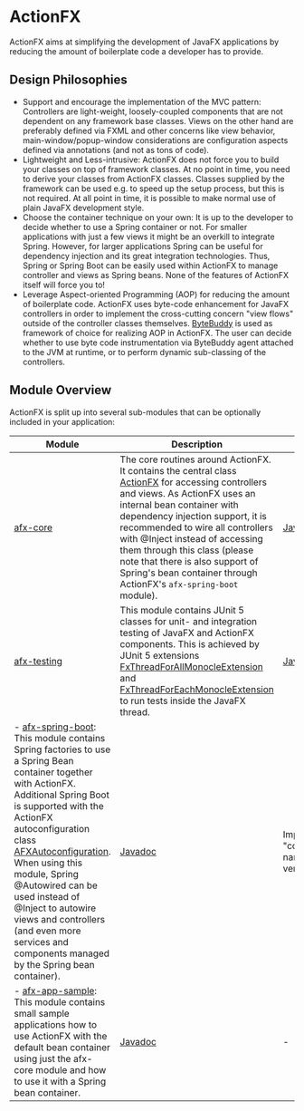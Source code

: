 # ActionFX

ActionFX aims at simplifying the development of JavaFX applications by reducing the amount of boilerplate code a developer has to provide. 

## Design Philosophies
- Support and encourage the implementation of the MVC pattern: Controllers are light-weight, loosely-coupled components that are not dependent on any framework base classes. Views on the other hand are preferably defined via FXML and other concerns like view behavior, main-window/popup-window considerations are configuration aspects defined via annotations (and not as tons of code).
- Lightweight and Less-intrusive: ActionFX does not force you to build your classes on top of framework classes. At no point in time, you need to derive your classes from ActionFX classes. Classes supplied by the framework can be used e.g. to speed up the setup process, but this is not required. At all point in time, it is possible to make normal use of plain JavaFX development style.
- Choose the container technique on your own: It is up to the developer to decide whether to use a Spring container or not. For smaller applications with just a few views it might be an overkill to integrate Spring. However, for larger applications Spring can be useful for dependency injection and its great integration technologies. Thus, Spring or Spring Boot can be easily used within ActionFX to manage controller and views as Spring beans. None of the features of ActionFX itself will force you to!
- Leverage Aspect-oriented Programming (AOP) for reducing the amount of boilerplate code. ActionFX uses byte-code enhancement for JavaFX controllers in order to implement the cross-cutting concern "view flows" outside of the controller classes themselves. [ByteBuddy](https://bytebuddy.net/#/) is used as framework of choice for realizing AOP in ActionFX. The user can decide whether to use byte code instrumentation via ByteBuddy agent attached to the JVM at runtime, or to perform dynamic sub-classing of the controllers.

## Module Overview

ActionFX is split up into several sub-modules that can be optionally included in your application:

Module | Description | API Documentation | Dependency 
------ | ----------- | ----------------- | ----------
[afx-core](afx-core/README.md) | The core routines around ActionFX. It contains the central class [ActionFX](afx-core/src/main/java/com/github/actionfx/core/ActionFX.java) for accessing controllers and views. As ActionFX uses an internal bean container with dependency injection support, it is recommended to wire all controllers with @Inject instead of accessing them through this class (please note that there is also support of Spring's bean container through ActionFX's `afx-spring-boot` module). | [Javadoc](docs/afx-core/index.html) | Implementation group: "com.github.martinkoster", name: "afx-core", version: "0.0.1"
[afx-testing](afx-testing/README.md) | This module contains JUnit 5 classes for unit- and integration testing of JavaFX and ActionFX components. This is achieved by JUnit 5 extensions [FxThreadForAllMonocleExtension](afx-testing/src/main/java/com/github/actionfx/testing/junit5/FxThreadForAllMonocleExtension.java) and [FxThreadForEachMonocleExtension](afx-testing/src/main/java/com/github/actionfx/testing/junit5/FxThreadForEachMonocleExtension.java) to run tests inside the JavaFX thread. | [Javadoc](docs/afx-testing/index.html) | Implementation group: "com.github.martinkoster", name: "afx-testing", version: "0.0.1"
- [afx-spring-boot](afx-spring-boot/README.md): This module contains Spring factories to use a Spring Bean container together with ActionFX. Additional Spring Boot is supported with the ActionFX autoconfiguration class [AFXAutoconfiguration](afx-spring-boot/src/main/java/com/github/actionfx/spring/autoconfigure/AFXAutoconfiguration.java). When using this module, Spring @Autowired can be used instead of @Inject to autowire views and controllers (and even more services and components managed by the Spring bean container). | [Javadoc](docs/afx-spring-boot/index.html) | Implementation group: "com.github.martinkoster", name: "afx-spring-boot", version: "0.0.1"
- [afx-app-sample](afx-app-sample/README.md): This module contains small sample applications how to use ActionFX with the default bean container using just the afx-core module and how to use it with a Spring bean container. | [Javadoc](docs/afx-app-sample/index.html) | -